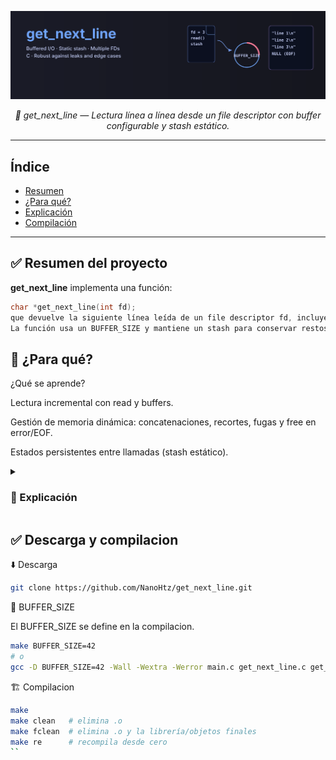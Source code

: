 <!-- ===================== BANNER ===================== -->
<p align="center">
  <img src="https://raw.githubusercontent.com/NanoHtz/Assets/main/get_next_line/banner.svg" alt="get_next_line banner">
</p>

<p align="center"><i>📄 get_next_line  — Lectura línea a línea desde un file descriptor con buffer configurable y stash estático.</i></p>

---

## Índice
- [Resumen](#resumen)
- [¿Para qué?](#para-que)
- [Explicación](#explicacion)
- [Compilación](#descarga)

---
<a id="resumen"></a>
## ✅ Resumen del proyecto<br>

**get_next_line** implementa una función:
```c
char *get_next_line(int fd);
que devuelve la siguiente línea leída de un file descriptor fd, incluyendo el salto de línea ('\n') si existe, o NULL en EOF o error.
La función usa un BUFFER_SIZE y mantiene un stash para conservar restos entre llamadas.
```

<a id="para-que"></a>
## 🧩 ¿Para qué?

¿Qué se aprende?

Lectura incremental con read y buffers.

Gestión de memoria dinámica: concatenaciones, recortes, fugas y free en error/EOF.

Estados persistentes entre llamadas (stash estático).

<a id="explicacion"></a>
<details> <summary><h3> 📝 Explicación </h3></summary>

🔁 get_next_line

Devuelve un char * nuevo con la siguiente línea (incluye \n si la línea lo tenía).

Devuelve NULL en EOF y si no quedan restos, o en error (por ejemplo read == -1).

Propiedad de memoria: el caller debe hacer free() de cada línea devuelta.

🧠 Idea clave (stash)

Se mantiene un stash (acumulador) con lo leído hasta el momento que aún no se ha devuelto.

Bucle:

¿Hay \n en el stash?

Sí → cortar hasta \n y devolver esa línea; guardar el resto.

No → leer con read(fd, buf, BUFFER_SIZE) y concatenar al stash.

Si read == 0 (EOF) y el stash no está vacío, devolver lo que quede (sin \n).

Si read == 0 y stash vacío → NULL (fin real).

Si read == -1 → error: liberar stash de ese fd y NULL.

</details>

<a id="descarga"></a>
## ✅ Descarga y compilacion <br>

⬇️ Descarga

```bash
git clone https://github.com/NanoHtz/get_next_line.git
```

🧪 BUFFER_SIZE

El BUFFER_SIZE se define en la compilacion.

```bash
make BUFFER_SIZE=42
# o
gcc -D BUFFER_SIZE=42 -Wall -Wextra -Werror main.c get_next_line.c get_next_line_utils.c -I include -o demo
```

🏗️ Compilacion

```bash
make
make clean   # elimina .o
make fclean  # elimina .o y la librería/objetos finales
make re      # recompila desde cero
``
